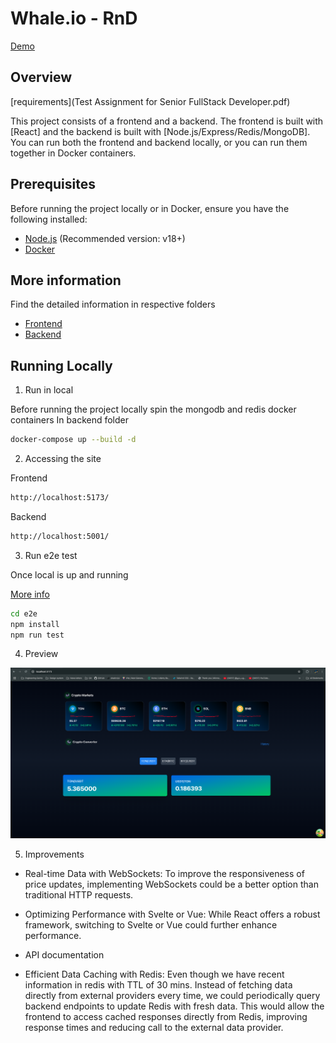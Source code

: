 # Whale.io - RnD

[Demo](https://drive.google.com/file/d/172tml02IfdjRLYOoadagelK4NRkIU39v/view?usp=sharing)

## Overview

[requirements](Test Assignment for Senior FullStack Developer.pdf)

This project consists of a frontend and a backend. The frontend is built with [React] and the backend is built with [Node.js/Express/Redis/MongoDB]. You can run both the frontend and backend locally, or you can run them together in Docker containers.

## Prerequisites

Before running the project locally or in Docker, ensure you have the following installed:

- [Node.js](https://nodejs.org/) (Recommended version: v18+)
- [Docker](https://www.docker.com/get-started)

## More information

Find the detailed information in respective folders

- [Frontend](./frontend/README.md)
- [Backend](./backend/README.md)

## Running Locally

1. Run in local

Before running the project locally spin the mongodb and redis docker containers
In backend folder

```bash
docker-compose up --build -d
```

2. Accessing the site

Frontend

```bash
http://localhost:5173/
```

Backend

```bash
http://localhost:5001/
```

3. Run e2e test

Once local is up and running

[More info](./e2e/README.md)

```bash
cd e2e
npm install
npm run test
```

4. Preview

![App](app.png)

5. Improvements

- Real-time Data with WebSockets: To improve the responsiveness of price updates, implementing WebSockets could be a better option than traditional HTTP requests.

- Optimizing Performance with Svelte or Vue: While React offers a robust framework, switching to Svelte or Vue could further enhance performance.

- API documentation

- Efficient Data Caching with Redis: Even though we have recent information in redis with TTL of 30 mins. Instead of fetching data directly from external providers every time, we could periodically query backend endpoints to update Redis with fresh data. This would allow the frontend to access cached responses directly from Redis, improving response times and reducing call to the external data provider.
